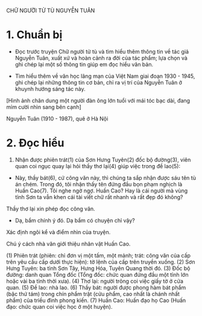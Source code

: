 CHỮ NGƯỜI TỬ TÙ
NGUYỄN TUÂN

# 1. Chuẩn bị

- Đọc trước truyện Chữ người tử tù và tìm hiểu thêm thông tin về tác giả Nguyễn Tuân, xuất xứ và hoàn cảnh ra đời của tác phẩm; lựa chọn và ghi chép lại một số thông tin giúp em đọc hiểu văn bản.

- Tìm hiểu thêm về văn học lãng mạn của Việt Nam giai đoạn 1930 - 1945, ghi chép lại những thông tin cơ bản, chỉ ra vị trí của Nguyễn Tuân ở khuynh hướng sáng tác này.

[Hình ảnh chân dung một người đàn ông lớn tuổi với mái tóc bạc dài, đang mỉm cười nhìn sang bên cạnh]

Nguyễn Tuân (1910 - 1987),
quê ở Hà Nội

# 2. Đọc hiểu

1. Nhận được phiên trát(1) của Sơn Hưng Tuyên(2) đốc bộ đường(3), viên quan coi ngục quay lại hỏi thầy thơ lại(4) giúp việc trong đề lao(5):

- Này, thầy bát(6), cứ công văn này, thì chúng ta sắp nhận được sáu tên tù án chém. Trong đó, tôi nhận thấy tên đứng đầu bọn phạm nghịch là Huấn Cao(7). Tôi nghe ngờ ngợ. Huấn Cao? Hay là cái người mà vùng tỉnh Sơn ta vẫn khen cái tài viết chữ rất nhanh và rất đẹp đó không?

Thầy thơ lại xin phép đọc công văn.

- Dạ, bẩm chính ý đó. Dạ bẩm có chuyện chỉ vậy?

Xác định ngôi kể và điểm nhìn của truyện.

Chú ý cách nhà văn giới thiệu nhân vật Huấn Cao.

(1) Phiên trát (phiên: chỉ đơn vị một tấm, một mảnh; trát: công văn của cấp trên yêu cầu cấp dưới thực hiện): tờ lệnh của cấp trên truyền xuống.
(2) Sơn Hưng Tuyên: ba tỉnh Sơn Tây, Hưng Hóa, Tuyên Quang thời đó.
(3) Đốc bộ đường: danh quan Tổng đốc (Tổng đốc: chức quan đứng đầu một tỉnh lớn hoặc vài ba tỉnh thời xưa).
(4) Thơ lại: người trông coi việc giấy tờ ở cửa quan.
(5) Đề lao: nhà lao.
(6) Thầy bát: người được phong hàm bát phẩm (bậc thứ tám) trong chín phẩm trật (cửu phẩm, cao nhất là chánh nhất phẩm) của triều đình phong kiến.
(7) Huấn Cao: Huấn đạo họ Cao (Huấn đạo: chức quan coi việc học ở một huyện).